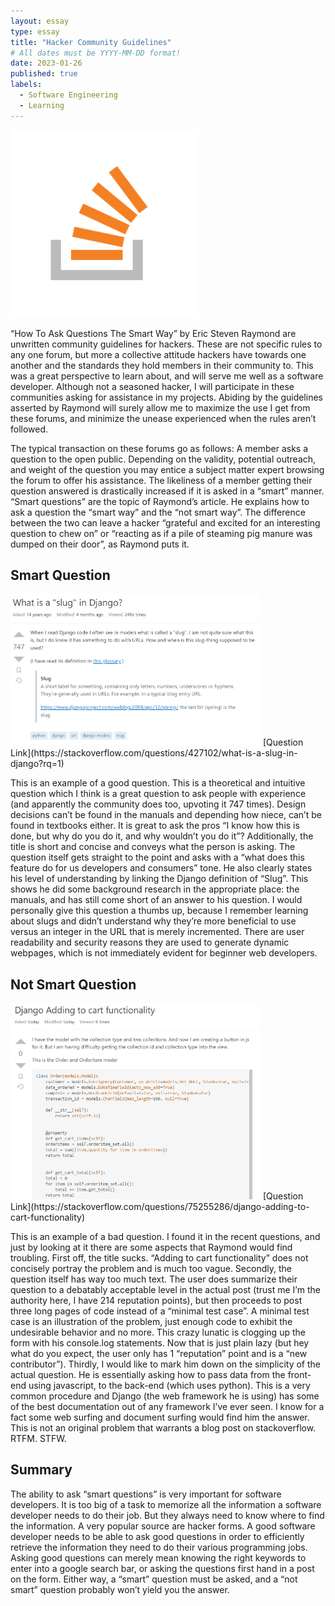 ```yaml
---
layout: essay
type: essay
title: "Hacker Community Guidelines"
# All dates must be YYYY-MM-DD format!
date: 2023-01-26
published: true
labels:
  - Software Engineering
  - Learning
---
```


<img width="300px" class="rounded float-start pe-4" src="../img/stackLogo.png">

“How To Ask Questions The Smart Way” by Eric Steven Raymond are unwritten community guidelines for hackers. These are not specific rules to any one forum, but more a collective attitude hackers have towards one another and the standards they hold members in their community to. This was a great perspective to learn about, and will serve me well as a software developer. Although not a seasoned hacker, I will participate in these communities asking for assistance in my projects. Abiding by the guidelines asserted by Raymond will surely allow me to maximize the use I get from these forums, and minimize the unease experienced when the rules aren’t followed.

The typical transaction on these forums go as follows: A member asks a question to the open public. Depending on the validity, potential outreach, and weight of the question you may entice a subject matter expert browsing the forum to offer his assistance. The likeliness of a member getting their question answered is drastically increased if it is asked in a “smart” manner. “Smart questions” are the topic of Raymond’s article. He explains how to ask a question the “smart way” and the “not smart way”. The difference between the two can leave a hacker “grateful and excited for an interesting question to chew on” or “reacting as if a pile of steaming pig manure was dumped on their door”, as Raymond puts it.
  
## Smart Question
<img width="400px" class="rounded float-start pe-4" src="../img/smartQuestion.png">
[Question Link](https://stackoverflow.com/questions/427102/what-is-a-slug-in-django?rq=1)

This is an example of a good question. This is a theoretical and intuitive question which I think is a great question to ask people with experience (and apparently the community does too, upvoting it 747 times). Design decisions can’t be found in the manuals and depending how niece, can’t be found in textbooks either. It is great to ask the pros “I know how this is done, but why do you do it, and why wouldn’t you do it”? Additionally, the title is short and concise and conveys what the person is asking. The question itself gets straight to the point and asks with a “what does this feature do for us developers and consumers” tone. He also clearly states his level of understanding by linking the Django definition of “Slug”. This shows he did some background research in the appropriate place: the manuals, and has still come short of an answer to his question. I would personally give this question a thumbs up, because I remember learning about slugs and didn’t understand why they’re more beneficial to use versus an integer in the URL that is merely incremented. There are user readability and security reasons they are used to generate dynamic webpages, which is not immediately evident for beginner web developers.
  
## Not Smart Question
<img width="400px" class="rounded float-start pe-4" src="../img/notSmartQuestion.png">
[Question Link](https://stackoverflow.com/questions/75255286/django-adding-to-cart-functionality)

This is an example of a bad question. I found it in the recent questions, and just by looking at it there are some aspects that Raymond would find troubling. First off, the title sucks. “Adding to cart functionality” does not concisely portray the problem and is much too vague. Secondly, the question itself has way too much text. The user does summarize their question to a debatably acceptable level in the actual post (trust me I’m the authority here, I have 214 reputation points), but then proceeds to post three long pages of code instead of a “minimal test case”. A minimal test case is an illustration of the problem, just enough code to exhibit the undesirable behavior and no more. This crazy lunatic is clogging up the form with his console.log statements. Now that is just plain lazy (but hey what do you expect, the user only has 1 “reputation” point and is a “new contributor”). Thirdly, I would like to mark him down on the simplicity of the actual question. He is essentially asking how to pass data from the front-end using javascript, to the back-end (which uses python). This is a very common procedure and Django (the web framework he is using) has some of the best documentation out of any framework I’ve ever seen. I know for a fact some web surfing and document surfing would find him the answer. This is not an original problem that warrants a blog post on stackoverflow. RTFM. STFW.

## Summary
	
  The ability to ask “smart questions” is very important for software developers. It is too big of a task to memorize all the information a software developer needs to do their job. But they always need to know where to find the information. A very popular source are hacker forms. A good software developer needs to be able to ask good questions in order to efficiently retrieve the information they need to do their various programming jobs. Asking good questions can merely mean knowing the right keywords to enter into a google search bar, or asking the questions first hand in a post on the form. Either way, a “smart” question must be asked, and a “not smart” question probably won’t yield you the answer. 

